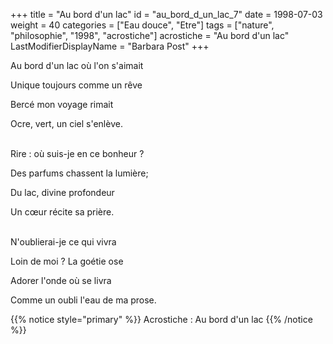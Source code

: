 +++
title = "Au bord d'un lac"
id = "au_bord_d_un_lac_7"
date = 1998-07-03
weight = 40
categories = ["Eau douce", "Etre"]
tags = ["nature", "philosophie", "1998", "acrostiche"]
acrostiche = "Au bord d'un lac"
LastModifierDisplayName = "Barbara Post"
+++

Au bord d'un lac où l'on s'aimait

Unique toujours comme un rêve

Bercé mon voyage rimait

Ocre, vert, un ciel s'enlève.

 \
Rire : où suis-je en ce bonheur ?

Des parfums chassent la lumière;

Du lac, divine profondeur

Un cœur récite sa prière.

 \
N'oublierai-je ce qui vivra

Loin de moi ? La goétie ose

Adorer l'onde où se livra

Comme un oubli l'eau de ma prose.

{{% notice style="primary" %}}
Acrostiche : Au bord d'un lac
{{% /notice %}}
